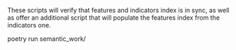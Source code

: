 
These scripts will verify that features and indicators index is in sync, as well as offer
an additional script that will populate the features index from the indicators one.

poetry run semantic_work/


